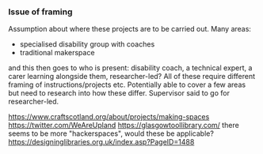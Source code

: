 ### Issue of framing
Assumption about where these projects are to be carried out. Many areas:
* specialised disability group with coaches
* traditional makerspace

and this then goes to who is present: disability coach, a technical expert, a carer learning alongside them, researcher-led? All of these require different framing of instructions/projects etc. Potentially able to cover a few areas but need to research into how these differ. Supervisor said to go for researcher-led.


https://www.craftscotland.org/about/projects/making-spaces
https://twitter.com/WeAreUpland
https://glasgowtoollibrary.com/
there seems to be more "hackerspaces", would these be applicable?
https://designinglibraries.org.uk/index.asp?PageID=1488
